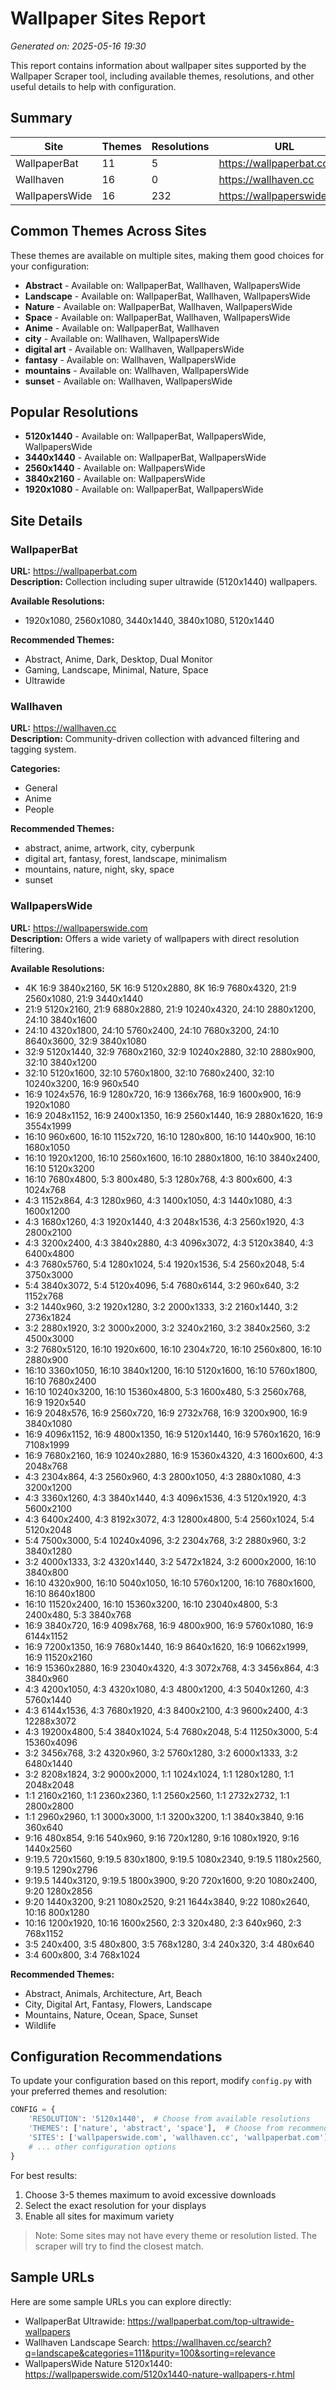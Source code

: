 # Wallpaper Sites Report
*Generated on: 2025-05-16 19:30*

This report contains information about wallpaper sites supported by the Wallpaper Scraper tool,
including available themes, resolutions, and other useful details to help with configuration.

## Summary

| Site | Themes | Resolutions | URL |
|------|--------|-------------|-----|
| WallpaperBat | 11 | 5 | https://wallpaperbat.com |
| Wallhaven | 16 | 0 | https://wallhaven.cc |
| WallpapersWide | 16 | 232 | https://wallpaperswide.com |

## Common Themes Across Sites

These themes are available on multiple sites, making them good choices for your configuration:

- **Abstract** - Available on: WallpaperBat, Wallhaven, WallpapersWide
- **Landscape** - Available on: WallpaperBat, Wallhaven, WallpapersWide
- **Nature** - Available on: WallpaperBat, Wallhaven, WallpapersWide
- **Space** - Available on: WallpaperBat, Wallhaven, WallpapersWide
- **Anime** - Available on: WallpaperBat, Wallhaven
- **city** - Available on: Wallhaven, WallpapersWide
- **digital art** - Available on: Wallhaven, WallpapersWide
- **fantasy** - Available on: Wallhaven, WallpapersWide
- **mountains** - Available on: Wallhaven, WallpapersWide
- **sunset** - Available on: Wallhaven, WallpapersWide


## Popular Resolutions

- **5120x1440** - Available on: WallpaperBat, WallpapersWide, WallpapersWide
- **3440x1440** - Available on: WallpaperBat, WallpapersWide
- **2560x1440** - Available on: WallpapersWide
- **3840x2160** - Available on: WallpapersWide
- **1920x1080** - Available on: WallpaperBat, WallpapersWide


## Site Details

### WallpaperBat

**URL:** https://wallpaperbat.com  
**Description:** Collection including super ultrawide (5120x1440) wallpapers.  

**Available Resolutions:**  
- 1920x1080, 2560x1080, 3440x1440, 3840x1080, 5120x1440  

**Recommended Themes:**  
- Abstract, Anime, Dark, Desktop, Dual Monitor  
- Gaming, Landscape, Minimal, Nature, Space  
- Ultrawide  


### Wallhaven

**URL:** https://wallhaven.cc  
**Description:** Community-driven collection with advanced filtering and tagging system.  

**Categories:**  
- General  
- Anime  
- People  

**Recommended Themes:**  
- abstract, anime, artwork, city, cyberpunk  
- digital art, fantasy, forest, landscape, minimalism  
- mountains, nature, night, sky, space  
- sunset  


### WallpapersWide

**URL:** https://wallpaperswide.com  
**Description:** Offers a wide variety of wallpapers with direct resolution filtering.  

**Available Resolutions:**  
- 4K 16:9 3840x2160, 5K 16:9 5120x2880, 8K 16:9 7680x4320, 21:9 2560x1080, 21:9 3440x1440  
- 21:9 5120x2160, 21:9 6880x2880, 21:9 10240x4320, 24:10 2880x1200, 24:10 3840x1600  
- 24:10 4320x1800, 24:10 5760x2400, 24:10 7680x3200, 24:10 8640x3600, 32:9 3840x1080  
- 32:9 5120x1440, 32:9 7680x2160, 32:9 10240x2880, 32:10 2880x900, 32:10 3840x1200  
- 32:10 5120x1600, 32:10 5760x1800, 32:10 7680x2400, 32:10 10240x3200, 16:9 960x540  
- 16:9 1024x576, 16:9 1280x720, 16:9 1366x768, 16:9 1600x900, 16:9 1920x1080  
- 16:9 2048x1152, 16:9 2400x1350, 16:9 2560x1440, 16:9 2880x1620, 16:9 3554x1999  
- 16:10 960x600, 16:10 1152x720, 16:10 1280x800, 16:10 1440x900, 16:10 1680x1050  
- 16:10 1920x1200, 16:10 2560x1600, 16:10 2880x1800, 16:10 3840x2400, 16:10 5120x3200  
- 16:10 7680x4800, 5:3 800x480, 5:3 1280x768, 4:3 800x600, 4:3 1024x768  
- 4:3 1152x864, 4:3 1280x960, 4:3 1400x1050, 4:3 1440x1080, 4:3 1600x1200  
- 4:3 1680x1260, 4:3 1920x1440, 4:3 2048x1536, 4:3 2560x1920, 4:3 2800x2100  
- 4:3 3200x2400, 4:3 3840x2880, 4:3 4096x3072, 4:3 5120x3840, 4:3 6400x4800  
- 4:3 7680x5760, 5:4 1280x1024, 5:4 1920x1536, 5:4 2560x2048, 5:4 3750x3000  
- 5:4 3840x3072, 5:4 5120x4096, 5:4 7680x6144, 3:2 960x640, 3:2 1152x768  
- 3:2 1440x960, 3:2 1920x1280, 3:2 2000x1333, 3:2 2160x1440, 3:2 2736x1824  
- 3:2 2880x1920, 3:2 3000x2000, 3:2 3240x2160, 3:2 3840x2560, 3:2 4500x3000  
- 3:2 7680x5120, 16:10 1920x600, 16:10 2304x720, 16:10 2560x800, 16:10 2880x900  
- 16:10 3360x1050, 16:10 3840x1200, 16:10 5120x1600, 16:10 5760x1800, 16:10 7680x2400  
- 16:10 10240x3200, 16:10 15360x4800, 5:3 1600x480, 5:3 2560x768, 16:9 1920x540  
- 16:9 2048x576, 16:9 2560x720, 16:9 2732x768, 16:9 3200x900, 16:9 3840x1080  
- 16:9 4096x1152, 16:9 4800x1350, 16:9 5120x1440, 16:9 5760x1620, 16:9 7108x1999  
- 16:9 7680x2160, 16:9 10240x2880, 16:9 15360x4320, 4:3 1600x600, 4:3 2048x768  
- 4:3 2304x864, 4:3 2560x960, 4:3 2800x1050, 4:3 2880x1080, 4:3 3200x1200  
- 4:3 3360x1260, 4:3 3840x1440, 4:3 4096x1536, 4:3 5120x1920, 4:3 5600x2100  
- 4:3 6400x2400, 4:3 8192x3072, 4:3 12800x4800, 5:4 2560x1024, 5:4 5120x2048  
- 5:4 7500x3000, 5:4 10240x4096, 3:2 2304x768, 3:2 2880x960, 3:2 3840x1280  
- 3:2 4000x1333, 3:2 4320x1440, 3:2 5472x1824, 3:2 6000x2000, 16:10 3840x800  
- 16:10 4320x900, 16:10 5040x1050, 16:10 5760x1200, 16:10 7680x1600, 16:10 8640x1800  
- 16:10 11520x2400, 16:10 15360x3200, 16:10 23040x4800, 5:3 2400x480, 5:3 3840x768  
- 16:9 3840x720, 16:9 4098x768, 16:9 4800x900, 16:9 5760x1080, 16:9 6144x1152  
- 16:9 7200x1350, 16:9 7680x1440, 16:9 8640x1620, 16:9 10662x1999, 16:9 11520x2160  
- 16:9 15360x2880, 16:9 23040x4320, 4:3 3072x768, 4:3 3456x864, 4:3 3840x960  
- 4:3 4200x1050, 4:3 4320x1080, 4:3 4800x1200, 4:3 5040x1260, 4:3 5760x1440  
- 4:3 6144x1536, 4:3 7680x1920, 4:3 8400x2100, 4:3 9600x2400, 4:3 12288x3072  
- 4:3 19200x4800, 5:4 3840x1024, 5:4 7680x2048, 5:4 11250x3000, 5:4 15360x4096  
- 3:2 3456x768, 3:2 4320x960, 3:2 5760x1280, 3:2 6000x1333, 3:2 6480x1440  
- 3:2 8208x1824, 3:2 9000x2000, 1:1 1024x1024, 1:1 1280x1280, 1:1 2048x2048  
- 1:1 2160x2160, 1:1 2360x2360, 1:1 2560x2560, 1:1 2732x2732, 1:1 2800x2800  
- 1:1 2960x2960, 1:1 3000x3000, 1:1 3200x3200, 1:1 3840x3840, 9:16 360x640  
- 9:16 480x854, 9:16 540x960, 9:16 720x1280, 9:16 1080x1920, 9:16 1440x2560  
- 9:19.5 720x1560, 9:19.5 830x1800, 9:19.5 1080x2340, 9:19.5 1180x2560, 9:19.5 1290x2796  
- 9:19.5 1440x3120, 9:19.5 1800x3900, 9:20 720x1600, 9:20 1080x2400, 9:20 1280x2856  
- 9:20 1440x3200, 9:21 1080x2520, 9:21 1644x3840, 9:22 1080x2640, 10:16 800x1280  
- 10:16 1200x1920, 10:16 1600x2560, 2:3 320x480, 2:3 640x960, 2:3 768x1152  
- 3:5 240x400, 3:5 480x800, 3:5 768x1280, 3:4 240x320, 3:4 480x640  
- 3:4 600x800, 3:4 768x1024  

**Recommended Themes:**  
- Abstract, Animals, Architecture, Art, Beach  
- City, Digital Art, Fantasy, Flowers, Landscape  
- Mountains, Nature, Ocean, Space, Sunset  
- Wildlife  


## Configuration Recommendations

To update your configuration based on this report, modify `config.py` with your preferred themes and resolution:

```python
CONFIG = {
    'RESOLUTION': '5120x1440',  # Choose from available resolutions
    'THEMES': ['nature', 'abstract', 'space'],  # Choose from recommended themes
    'SITES': ['wallpaperswide.com', 'wallhaven.cc', 'wallpaperbat.com'],
    # ... other configuration options
}
```

For best results:
1. Choose 3-5 themes maximum to avoid excessive downloads
2. Select the exact resolution for your displays
3. Enable all sites for maximum variety

> Note: Some sites may not have every theme or resolution listed. The scraper will try to find the closest match.

## Sample URLs

Here are some sample URLs you can explore directly:

- WallpaperBat Ultrawide: https://wallpaperbat.com/top-ultrawide-wallpapers
- Wallhaven Landscape Search: https://wallhaven.cc/search?q=landscape&categories=111&purity=100&sorting=relevance
- WallpapersWide Nature 5120x1440: https://wallpaperswide.com/5120x1440-nature-wallpapers-r.html
